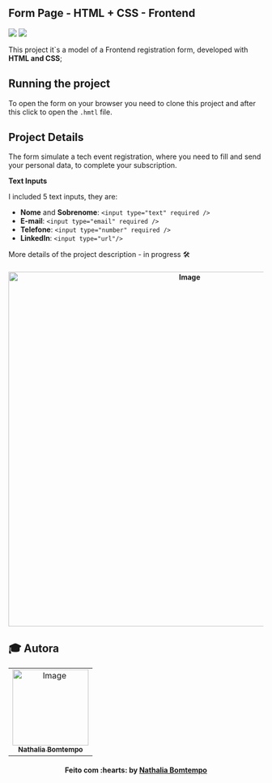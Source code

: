 ## Form Page - HTML + CSS - Frontend

<img src="https://img.shields.io/badge/HTML5-E34F26?style=for-the-badge&logo=html5&logoColor=white" target="_blank"></a>
<img src="https://img.shields.io/badge/CSS3-1572B6?style=for-the-badge&logo=css3&logoColor=white" target="_blank"></a>

This project it`s a model of a Frontend registration form, developed with **HTML and CSS**;

## Running the project

To open the form on your browser you need to clone this project and after this click to open the `.hmtl` file.

## Project Details

The form simulate a tech event registration, where you need to fill and send your personal data, to complete your subscription.

**Text Inputs**

I included 5 text inputs, they are:

* **Nome** and **Sobrenome**: `<input type="text" required />`
* **E-mail**: `<input type="email" required />`
* **Telefone**: `<input type="number" required />`
* **LinkedIn**: `<input type="url"/>`

More details of the project description - in progress :hammer_and_wrench:

<h4 align="center">
<img src="https://user-images.githubusercontent.com/70415844/158279773-396cdb72-79e6-4118-97c0-bf9e2ea806e5.png" width="700px;" alt="Image" />
</h4> 

## :mortar_board: Autora
<table align="center">
    <tr>
        <td align="center">
            <a href="https://github.com/NathaliaBomtemp">
               <img src="https://user-images.githubusercontent.com/70415844/158703092-49a4ca70-a69c-45fb-8fba-886324e8e831.png" width="150px;" alt="Image" />
                <br />
                <sub><b>Nathalia Bomtempo</b></sub>
            </a>
        </td>    
    </tr>
</table>
<h4 align="center">
   Feito com :hearts: by  <a href="https://www.linkedin.com/in/nathalia-bomtempo/" target="_blank"> Nathalia Bomtempo </a>
</h4>


